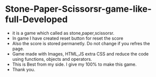 # Stone-Paper-Scissorsr-game-like-full-Developed
- it is a game which called as stone,paper,scissorsr.
- In game I have created reset button for reset the score
- Also the score is stored permanetly. Do not change if you refres the page.
- Game made with Images, HTML,JS extra CSS and reduce the code using functions, objects and operators.
- This is Best  from my side. I give my 100% to make this game.
- Thank you.
